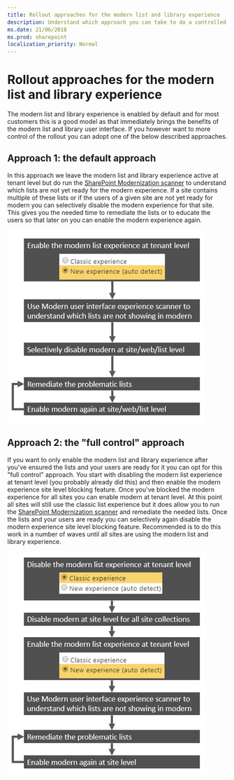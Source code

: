 ```yaml
---
title: Rollout approaches for the modern list and library experience 
description: Understand which approach you can take to do a controlled rollout of the modern list and library user interface
ms.date: 21/06/2018
ms.prod: sharepoint
localization_priority: Normal
---
```


# Rollout approaches for the modern list and library experience

The modern list and library experience is enabled by default and for most customers this is a good model as that immediately brings the benefits of the modern list and library user interface. If you however want to more control of the rollout you can adopt one of the below described approaches.

## Approach 1: the default approach

In this approach we leave the modern list and library experience active at tenant level but do run the [SharePoint Modernization scanner](https://aka.ms/sppnp-modernizationscanner) to understand which lists are not yet ready for the modern experience. If a site contains multiple of these lists or if the users of a given site are not yet ready for modern you can selectively disable the modern experience for that site. This gives you the needed time to remediate the lists or to educate the users so that later on you can enable the modern experience again.

![The default approach](media/modernize/modernuirollout_1.png)

## Approach 2: the "full control" approach

If you want to only enable the modern list and library experience after you've ensured the lists and your users are ready for it you can opt for this "full control" approach. You start with disabling the modern list experience at tenant level (you probably already did this) and then enable the modern experience site level blocking feature. Once you've blocked the modern experience for all sites you can enable modern at tenant level. At this point all sites will still use the classic list experience but it does allow you to run the [SharePoint Modernization scanner](https://aka.ms/sppnp-modernizationscanner) and remediate the needed lists. Once the lists and your users are ready you can selectively again disable the modern experience site level blocking feature. Recommended is to do this work in a number of waves until all sites are using the modern list and library experience.

![The full control approach](media/modernize/modernuirollout_2.png)
